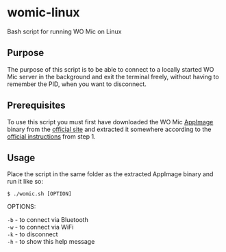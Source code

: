 # womic-linux
Bash script for running WO Mic on Linux

## Purpose
The purpose of this script is to be able to connect to a locally started WO Mic server in the background and exit the terminal freely, without having to remember the PID, when you want to disconnect.

## Prerequisites
To use this script you must first have downloaded the WO Mic [AppImage](https://appimage.org/) binary from the [official site](https://wolicheng.com/womic/softwares/micclient-x86_64.AppImage) and extracted it somewhere according to the [official instructions](https://wolicheng.com/womic/wo_mic_linux.html) from step 1.

## Usage
Place the script in the same folder as the extracted AppImage binary and run it like so:
```
$ ./womic.sh [OPTION]
```
OPTIONS:

`-b` - to connect via Bluetooth\
`-w` - to connect via WiFi\
`-k` - to disconnect\
`-h` - to show this help message
